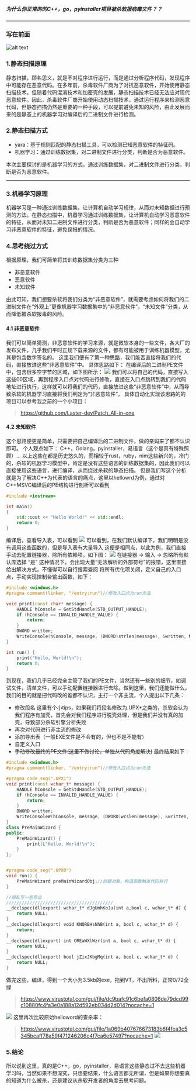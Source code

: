 ##### 为什么你正常的的C++，go，pyinstaller项目被杀软报病毒文件？？
---
### 写在前面
![alt text](image.png)
### 1.静态扫描原理
静态扫描，顾名思义，就是不对程序进行运行，而是通过分析程序代码，发现程序中可能存在恶意代码。在多年前，杀毒软件厂商为了对抗恶意软件，开始使用静态扫描技术。但随着代码混淆技术和加密壳的发展，静态扫描技术已经无法应对现代恶意软件。因此，杀毒软件厂商开始使用动态扫描技术，通过运行程序来检测恶意代码，但静态扫描仍然是重要的一种手段，可以提前避免未知的风险，由此发展而来的是静态上的机器学习对编译后的二进制文件进行检测。

### 2.静态扫描方式
- yara：基于规则匹配的静态扫描工具，可以检测已知恶意软件的特征码。
- 机器学习：通过训练数据集，对二进制文件进行分类，判断是否为恶意软件。

本次主要探讨的是机器学习的方式，通过训练数据集，对二进制文件进行分类，判断是否为恶意软件。

---
### 3.机器学习原理
机器学习是一种通过训练数据集，让计算机自动学习规律，从而对未知数据进行预测的方法。在静态扫描中，机器学习通过训练数据集，让计算机自动学习恶意软件的特征，从而对未知二进制文件进行分类，判断是否为恶意软件；同样的会自动学习非恶意软件的特征，避免误报的情况。
### 4.思考绕过方式
根据原理，我们可简单将其训练数据集分类为三种
- 非恶意软件
- 恶意软件
- 未知软件

由此可知，我们想要杀软将我们分类为“非恶意软件”，就需要考虑如何将我们的二进制文件在“外观上”更像机器学习数据集中的“非恶意软件”，“未知文件”分类，从而降低被杀软报毒的风险。
#### 4.1 非恶意软件
我们可以简单猜测，非恶意软件的学习来源，就是微软本身的一些文件，各大厂的发布文件，几乎我们平时正规下载来源的文件，都有可能被用于训练机器模型，尤其是包含数字签名的。
这里我们便有了第一种思路，我们能否直接将我们的代码，直接放进这些“非恶意软件”中。
具体思路如下：
在编译后的二进制PE文件中，包含很多空字节的区域，如下图所示：
![](/wechat.png)
我们可以将自己的代码，直接写入这些00区域，再到程序入口点对代码进行修改，直接在入口点跳转到我们的代码地址进行执行，这样就可以将我们的代码，直接放进这些“非恶意软件”中，从而导致杀软的机器学习直接将我们判定为“非恶意软件”。
具体自动化实现该思路的的项目可以参考我之前的一个小项目：
> https://github.com/Laster-dev/Patch_All-in-one

#### 4.2 未知软件
这个思路便更是简单，只需要把自己编译后的二进制文件，做的亲妈来了都不认识即可。
个人观点如下：
C++，Golang，pyinstaller，易语言（这个是真有特殊照顾）...
以上这些在都是历史悠久的，而相较于rust，ruby，nim这些新兴的，冷门的，杀软的机器学习模型中，肯定是没有这些语言的训练数据集的，因此我们可以直接使用这些语言，进行编译，从而绕过杀软的静态扫描。
但是我们写这个分析就是为了解决C++为代表的语言的痛点，这里以hellowrd为例，通过对C++MSVC编译后的PE结构进行剖析可以看到
``` C++
#include <iostream>

int main()
{
    std::cout << "Hello World!" << std::endl;
    return 0;
}
```
编译后，查看导入表，可以看到
![](/import.png)
可以看到，在我们默认编译下，我们明明是没有调用这些函数的，但是导入表有大量导入
这便是相同点，以此为例，我们直接手动去配置链接器，除所有依赖项，如下图：
![](/link.png)
在链接器 -> 输入 -> 忽略所有默认库选择 “是”
这种情况下，会出现大量“无法解析的外部符号”的报错，这里直接给出解决方式，不懂得可以自行搜索查阅
将所有优化项关闭，定义自己的入口点，手动实现控制台输出函数，如下：
``` C++
#include <windows.h>
#pragma comment(linker, "/entry:run")//修改入口点为run方法

void print(const char* message) {
    HANDLE hConsole = GetStdHandle(STD_OUTPUT_HANDLE);
    if (hConsole == INVALID_HANDLE_VALUE) {
        return;
    }
    DWORD written;
    WriteConsole(hConsole, message, (DWORD)strlen(message), &written, NULL);
}

int run() {
    print("Hello, World!\n");
    return 0;
}
```
到现在，我们几乎已经完全主管了我们的PE文件，当然还有一些别的细节，如调试文件，清单文件，可以手动配置链接器进行去除。做到这里，我们还能做什么，我们的目的就是把代码改的谁都不认识，主打一个非主流，个人提出以下几条：
- 修改段名
    这里有个小tips，如果我们将段名修改为.UPX*之类的，杀软会认为我们程序有加壳，首先会对我们程序进行脱壳处理，但是我们并没有真的加壳，导致部分杀软引擎分析失败
- 再次对代码进行非主流的修改
- 添加导出表（一般EXE文件是不会有的，但也不是不能有）
- 自定义入口
- ~~手动修改最终的PE文件(这里不做讨论，单独从代码角度解决)~~
最终结果如下：
``` C++
#include <windows.h>
#pragma comment(linker, "/entry:run")//修改入口点为run方法

#pragma code_seg(".UPX1")
void print(const wchar_t* message) {
    HANDLE hConsole = GetStdHandle(STD_OUTPUT_HANDLE);
    if (hConsole == INVALID_HANDLE_VALUE) {
        return;
    }
    DWORD written;
    WriteConsoleW(hConsole, message, (DWORD)wcslen(message), &written, NULL);
}
class PreMainWizard {
public:
    PreMainWizard() {
        print(L"Hello, World!\n");
    }
};


#pragma code_seg(".UPX0")
void run() {
    PreMainWizard preMainWizardObj;//创建对象，构造函数触发代码执行
}

//胡乱写一些导出
/////////////////////////////////////////
__declspec(dllexport) wchar_t* dJgUmhKoJu(int a,bool c, wchar_t* d) {
    return NULL;
}
__declspec(dllexport) void KNQRBHsNhB(int a, bool c, wchar_t* d) {
    return;
}
__declspec(dllexport) int OREaWXlWzr(int a, bool c, wchar_t* d) {
    return NULL;
}
__declspec(dllexport) bool jZixJKbgMq(int a, bool c, wchar_t* d) {
    return NULL;
}
```
做完这些，编译，得到一个大小为3.5kb的exe，拖到VT，不出所料，正常0/72全绿
> https://www.virustotal.com/gui/file/dc9bafc91c6befa0806de79dcd99c10880fc4fa3e0a188a12d592eb034d2d014?nocache=1

![](/vt.png)
这里再次比较原始helloword的查杀率：
> https://www.virustotal.com/gui/file/1a069b407676673183b6f4fea3c5345bcaff78a59f471246206c4f7ca6e57497?nocache=1
![](/vt1.png)
### 5.结论
所以说到这里，真的是C++，go，pyinstaller，易语言这些静态过不去这些机器学习吗，当然如果不想深究，只想要结果，什么语言都无所谓，但是如果你想要真的知道为什么被杀，还是建议从杀软开发者的角度去思考问题。